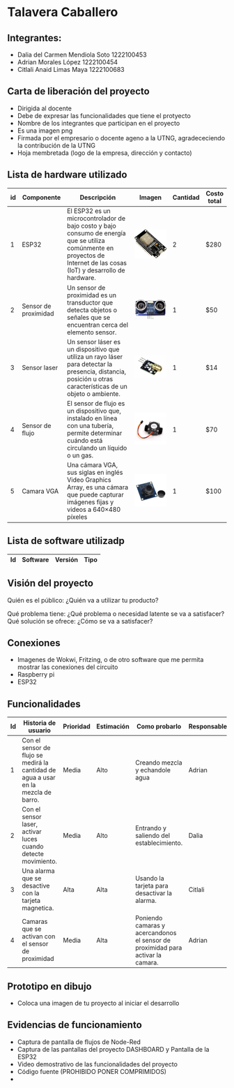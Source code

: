 # Talavera Caballero
## Integrantes:
- Dalia del Carmen Mendiola Soto 1222100453
- Adrian Morales López 1222100454
- Citlali Anaid Limas Maya 1222100683

## Carta de liberación del proyecto 
- Dirigida al docente
- Debe de expresar las funcionalidades que tiene el protyecto
- Nombre de los integrantes que participan en el proyecto
- Es una imagen  png
- Firmada por el empresario o docente ageno a la UTNG, agradececiendo la contribución de la UTNG
- Hoja membretada (logo de la empresa, dirección y contacto)

## Lista de hardware utilizado 

| id | Componente | Descripción | Imagen | Cantidad | Costo total |
|-|-|-|-|-|-|
| 1 | ESP32 | El ESP32 es un microcontrolador de bajo costo y bajo consumo de energía que se utiliza comúnmente en proyectos de Internet de las cosas (IoT) y desarrollo de hardware. | ![esp32](https://github.com/dalisoto/ProyectoIoT2024/blob/main/esp32.jpg?raw=true) | 2 | $280 |
| 2 | Sensor de proximidad | Un sensor de proximidad es un transductor que detecta objetos o señales que se encuentran cerca del elemento sensor.  | ![proximidad](https://github.com/dalisoto/ProyectoIoT2024/blob/main/proximidad.jpg?raw=true) | 1 | $50 |
| 3 | Sensor laser | Un sensor láser es un dispositivo que utiliza un rayo láser para detectar la presencia, distancia, posición u otras características de un objeto o ambiente.  | ![sensorLaser](https://github.com/dalisoto/ProyectoIoT2024/blob/main/sensorLaser.jpg?raw=true) | 1 | $14 | 
| 4 | Sensor de flujo | El sensor de flujo es un dispositivo que, instalado en línea con una tubería, permite determinar cuándo está circulando un líquido o un gas. | ![sensorFlujo](https://github.com/dalisoto/ProyectoIoT2024/blob/main/sensorFlujo.jpg?raw=true) | 1 | $70 |
| 5 | Camara VGA |Una cámara VGA, sus siglas en inglés Video Graphics Array, es una cámara que puede capturar imágenes fijas y videos a 640×480 píxeles | ![camara](https://github.com/dalisoto/ProyectoIoT2024/blob/main/camara.jpg?raw=true) | 1 | $100 |


## Lista de software utilizadp
| Id | Software | Versión | Tipo | 
|-   |-         |-        |-     |

## Visión del proyecto 
Quién es el público: ¿Quién va a utilizar tu producto? 

Qué problema tiene: ¿Qué problema o necesidad latente se va a satisfacer?
Qué solución se ofrece: ¿Cómo se va a satisfacer?

## Conexiones 
- Imagenes de Wokwi, Fritzing, o de otro software que me permita mostrar las conexiones del circuito
- Raspberry pi
- ESP32

## Funcionalidades 
| Id | Historia de usuario | Prioridad | Estimación | Como probarlo | Responsable | 
|-  |    -                 |-          |-           |-              |-            |
| 1 | Con el sensor de flujo se medirá la cantidad de agua a usar en la mezcla de barro. | Media | Alto | Creando mezcla y echandole agua | Adrian |
| 2 | Con el sensor laser, activar luces cuando detecte movimiento. | Media | Alto | Entrando y saliendo del establecimiento. | Dalia |
| 3 | Una alarma que se desactive con la tarjeta magnetica. | Alta | Alta | Usando la tarjeta para desactivar la alarma. | Citlali |
| 4 | Camaras que se activan con el sensor de proximidad | Media | Alta | Poniendo camaras y acercandonos el sensor de proximidad para activar la camara. | Adrian | 

## Prototipo en dibujo 
- Coloca una imagen de tu proyecto al iniciar el desarrollo


## Evidencias de funcionamiento 
- Captura de pantalla de flujos de Node-Red
- Captura de las pantallas del proyecto DASHBOARD y Pantalla de la ESP32
- Video demostrativo de las funcionalidades del proyecto
- Código fuente (PROHIBIDO PONER COMPRIMIDOS)
- 
